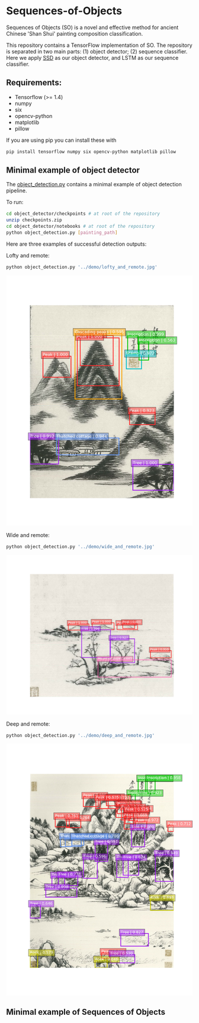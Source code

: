 # Sequences-of-Objects

Sequences of Objects (SO) is a novel and effective method for ancient Chinese 'Shan Shui' painting composition classification.

This repository contains a TensorFlow implementation of SO. The repository is separated in two main parts: (1) object detector; (2) sequence classifier. Here we apply [SSD](http://arxiv.org/abs/1512.02325) as our object detector, and LSTM as our sequence classifier.

## Requirements:
* Tensorflow (>= 1.4)
* numpy
* six
* opencv-python
* matplotlib
* pillow

If you are using pip you can install these with

```bash
pip install tensorflow numpy six opencv-python matplotlib pillow
```

## Minimal example of object detector

The [object_detection.py](object_detector/notebooks/object_detection.py) contains a minimal example of object detection pipeline.

To run:
```bash
cd object_detector/checkpoints # at root of the repository
unzip checkpoints.zip
cd object_detector/notebooks # at root of the repository
python object_detection.py [painting_path]
```

Here are three examples of successful detection outputs:

Lofty and remote:
```bash
python object_detection.py '../demo/lofty_and_remote.jpg'
```

![](object_detector/results/lofty_and_remote.jpg)

Wide and remote:
```bash
python object_detection.py '../demo/wide_and_remote.jpg'
```

![](object_detector/results/wide_and_remote.jpg)

Deep and remote:
```bash
python object_detection.py '../demo/deep_and_remote.jpg'
```

![](object_detector/results/deep_and_remote.jpg)

## Minimal example of Sequences of Objects

